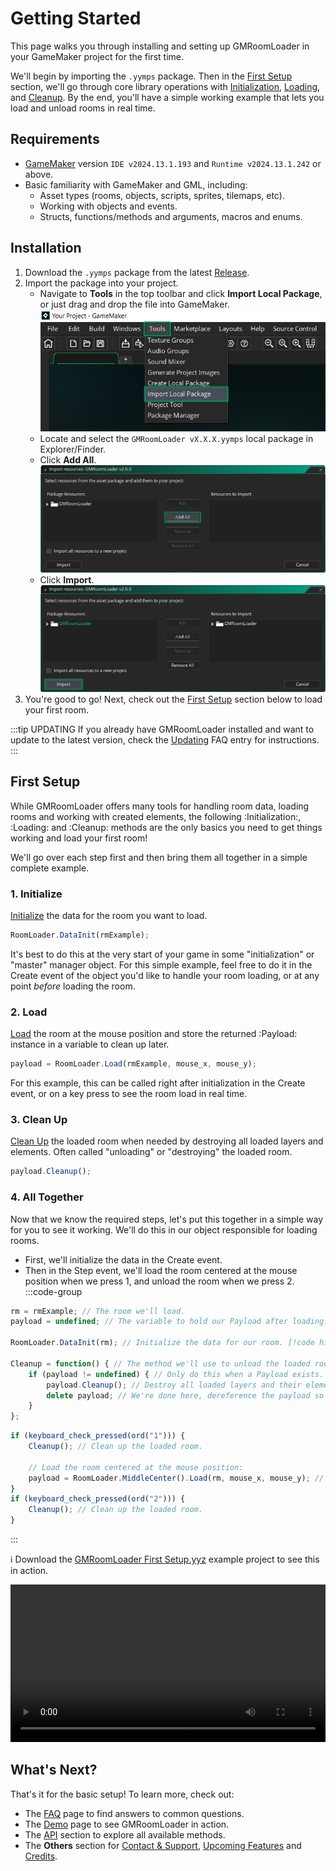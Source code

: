 # Getting Started

This page walks you through installing and setting up GMRoomLoader in your GameMaker project for the first time.

We'll begin by importing the `.yymps` package. Then in the [First Setup](#first-setup) section, we'll go through core library operations with [Initialization](#_1-initialize), [Loading](#_2-load), and [Cleanup](#_3-clean-up). By the end, you'll have a simple working example that lets you load and unload rooms in real time.

## Requirements

* [GameMaker](https://gamemaker.io/en/download) version `IDE v2024.13.1.193` and `Runtime v2024.13.1.242` or above.
* Basic familiarity with GameMaker and GML, including:
    * Asset types (rooms, objects, scripts, sprites, tilemaps, etc).
    * Working with objects and events.
    * Structs, functions/methods and arguments, macros and enums.

## Installation
1. Download the `.yymps` package from the latest [Release](https://github.com/glebtsereteli/GMRoomLoader/releases/v2.0.0).
2. Import the package into your project.
    * Navigate to __Tools__ in the top toolbar and click __Import Local Package__, or just drag and drop the file into GameMaker.
    ![alt text](import01.png)
    * Locate and select the `GMRoomLoader vX.X.X.yymps` local package in Explorer/Finder.
    * Click __Add All__.
    ![alt text](import02.png)
    * Click __Import__.
    ![alt text](import03.png)
3. You're good to go! Next, check out the [First Setup](#first-setup) section below to load your first room.

:::tip UPDATING
If you already have GMRoomLoader installed and want to update to the latest version, check the [Updating](/pages/home/faq/#updating) FAQ entry for instructions.
:::
## First Setup
While GMRoomLoader offers many tools for handling room data, loading rooms and working with created elements, the following :Initialization:, :Loading: and :Cleanup: methods are the only basics you need to get things working and load your first room!

We'll go over each step first and then bring them all together in a simple complete example.

### 1. Initialize
[Initialize](/pages/api/roomLoader/data/#initialization) the data for the room you want to load.
```js
RoomLoader.DataInit(rmExample);
```
It's best to do this at the very start of your game in some "initialization" or "master" manager object. For this simple example, feel free to do it in the Create event of the object you'd like to handle your room loading, or at any point *before* loading the room.

### 2. Load
[Load](/pages/api/roomLoader/loading/#load) the room at the mouse position and store the returned :Payload: instance in a variable to clean up later.
```js
payload = RoomLoader.Load(rmExample, mouse_x, mouse_y);
```
For this example, this can be called right after initialization in the Create event, or on a key press to see the room load in real time.

### 3. Clean Up
[Clean Up](/pages/api/payload/cleanup) the loaded room when needed by destroying all loaded layers and elements. Often called "unloading" or "destroying" the loaded room.
```js
payload.Cleanup();
```

### 4. All Together
Now that we know the required steps, let's put this together in a simple way for you to see it working. We'll do this in our object responsible for loading rooms.

* First, we'll initialize the data in the Create event.
* Then in the Step event, we'll load the room centered at the mouse position when we press 1, and unload the room when we press 2.
:::code-group
```js [Create Event]
rm = rmExample; // The room we'll load.
payload = undefined; // The variable to hold our Payload after loading.

RoomLoader.DataInit(rm); // Initialize the data for our room. [!code highlight]

Cleanup = function() { // The method we'll use to unload the loaded room.
    if (payload != undefined) { // Only do this when a Payload exists.
        payload.Cleanup(); // Destroy all loaded layers and their elements. [!code highlight]
        delete payload; // We're done here, dereference the payload so it can be picked up by the Garbage Collector.
    }
};
```
```js [Step Event]
if (keyboard_check_pressed(ord("1"))) {
    Cleanup(); // Clean up the loaded room.

    // Load the room centered at the mouse position: 
    payload = RoomLoader.MiddleCenter().Load(rm, mouse_x, mouse_y); // [!code highlight]
}
if (keyboard_check_pressed(ord("2"))) {
    Cleanup(); // Clean up the loaded room.
}
```
:::

ℹ️ Download the [GMRoomLoader First Setup.yyz](https://github.com/glebtsereteli/GMRoomLoader/raw/v2/docs/GMRoomLoaderFirstSetup.yyz) example project to see this in action.

<div style="width: 100%; max-width: 100%;">
  <video style="width: 100%; height: auto;" controls>
    <source src="/pages/home/gettingStarted/firstSetup.mp4" type="video/mp4">
    Your browser does not support the video tag.
  </video>
</div>

## What's Next?
That's it for the basic setup! To learn more, check out:
* The [FAQ](/pages/home/faq) page to find answers to common questions.
* The [Demo](/pages/home/demo) page to see GMRoomLoader in action.
* The [API](/pages/api/overview) section to explore all available methods.
* The __Others__ section for [Contact & Support](/pages/others/contactSupport), [Upcoming Features](/pages/others/upcomingFeatures) and [Credits](/pages/others/credits).
